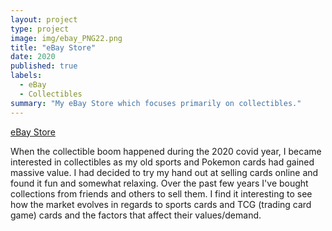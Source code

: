 ```yaml
---
layout: project
type: project
image: img/ebay_PNG22.png
title: "eBay Store"
date: 2020
published: true
labels:
  - eBay
  - Collectibles
summary: "My eBay Store which focuses primarily on collectibles."
---
```


[eBay Store](https://www.ebay.com/usr/thabigcat808)

When the collectible boom happened during the 2020 covid year, I became interested in collectibles as my old sports and Pokemon cards had gained massive value. I had decided to try my hand out at selling cards online and found it fun and somewhat relaxing. Over the past few years I've bought collections from friends and others to sell them. I find it interesting to see how the market evolves in regards to sports cards and TCG (trading card game) cards and the factors that affect their values/demand.

